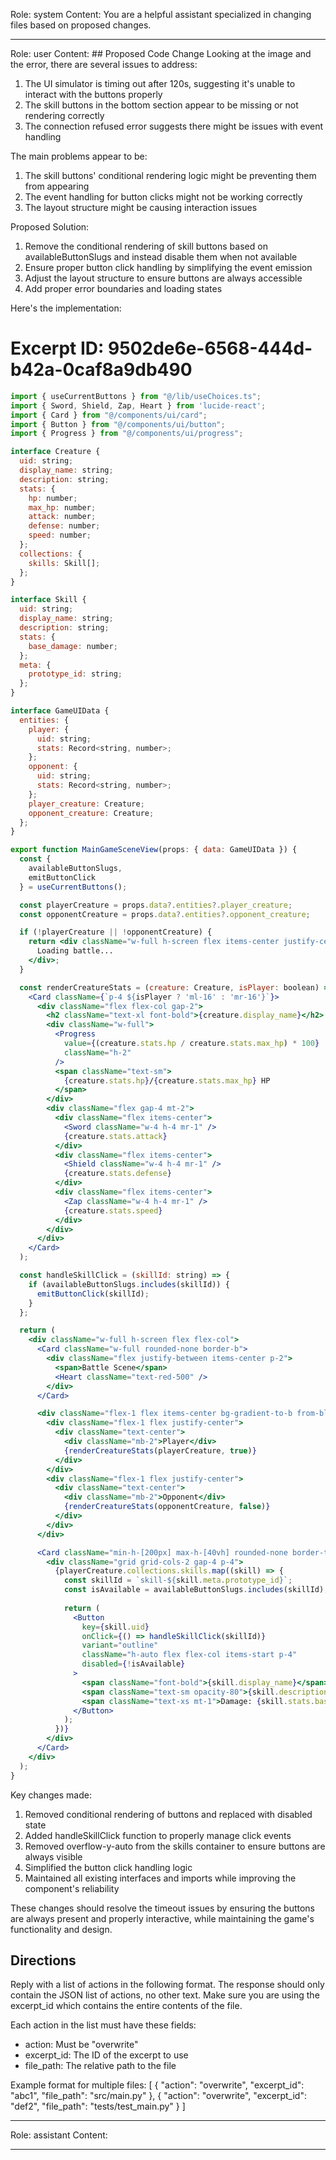 Role: system
Content: You are a helpful assistant specialized in changing files based on proposed changes.
__________________
Role: user
Content: ## Proposed Code Change
Looking at the image and the error, there are several issues to address:

1. The UI simulator is timing out after 120s, suggesting it's unable to interact with the buttons properly
2. The skill buttons in the bottom section appear to be missing or not rendering correctly
3. The connection refused error suggests there might be issues with event handling

The main problems appear to be:

1. The skill buttons' conditional rendering logic might be preventing them from appearing
2. The event handling for button clicks might not be working correctly
3. The layout structure might be causing interaction issues

Proposed Solution:

1. Remove the conditional rendering of skill buttons based on availableButtonSlugs and instead disable them when not available
2. Ensure proper button click handling by simplifying the event emission
3. Adjust the layout structure to ensure buttons are always accessible
4. Add proper error boundaries and loading states

Here's the implementation:

# Excerpt ID: 9502de6e-6568-444d-b42a-0caf8a9db490
```jsx main_game/templates/MainGameScene.tsx
import { useCurrentButtons } from "@/lib/useChoices.ts";
import { Sword, Shield, Zap, Heart } from 'lucide-react';
import { Card } from "@/components/ui/card";
import { Button } from "@/components/ui/button";
import { Progress } from "@/components/ui/progress";

interface Creature {
  uid: string;
  display_name: string;
  description: string;
  stats: {
    hp: number;
    max_hp: number;
    attack: number;
    defense: number;
    speed: number;
  };
  collections: {
    skills: Skill[];
  };
}

interface Skill {
  uid: string;
  display_name: string;
  description: string;
  stats: {
    base_damage: number;
  };
  meta: {
    prototype_id: string;
  };
}

interface GameUIData {
  entities: {
    player: {
      uid: string;
      stats: Record<string, number>;
    };
    opponent: {
      uid: string;
      stats: Record<string, number>;
    };
    player_creature: Creature;
    opponent_creature: Creature;
  };
}

export function MainGameSceneView(props: { data: GameUIData }) {
  const {
    availableButtonSlugs,
    emitButtonClick
  } = useCurrentButtons();

  const playerCreature = props.data?.entities?.player_creature;
  const opponentCreature = props.data?.entities?.opponent_creature;

  if (!playerCreature || !opponentCreature) {
    return <div className="w-full h-screen flex items-center justify-center">
      Loading battle...
    </div>;
  }

  const renderCreatureStats = (creature: Creature, isPlayer: boolean) => (
    <Card className={`p-4 ${isPlayer ? 'ml-16' : 'mr-16'}`}>
      <div className="flex flex-col gap-2">
        <h2 className="text-xl font-bold">{creature.display_name}</h2>
        <div className="w-full">
          <Progress 
            value={(creature.stats.hp / creature.stats.max_hp) * 100}
            className="h-2"
          />
          <span className="text-sm">
            {creature.stats.hp}/{creature.stats.max_hp} HP
          </span>
        </div>
        <div className="flex gap-4 mt-2">
          <div className="flex items-center">
            <Sword className="w-4 h-4 mr-1" />
            {creature.stats.attack}
          </div>
          <div className="flex items-center">
            <Shield className="w-4 h-4 mr-1" />
            {creature.stats.defense}
          </div>
          <div className="flex items-center">
            <Zap className="w-4 h-4 mr-1" />
            {creature.stats.speed}
          </div>
        </div>
      </div>
    </Card>
  );

  const handleSkillClick = (skillId: string) => {
    if (availableButtonSlugs.includes(skillId)) {
      emitButtonClick(skillId);
    }
  };

  return (
    <div className="w-full h-screen flex flex-col">
      <Card className="w-full rounded-none border-b">
        <div className="flex justify-between items-center p-2">
          <span>Battle Scene</span>
          <Heart className="text-red-500" />
        </div>
      </Card>

      <div className="flex-1 flex items-center bg-gradient-to-b from-blue-900/10">
        <div className="flex-1 flex justify-center">
          <div className="text-center">
            <div className="mb-2">Player</div>
            {renderCreatureStats(playerCreature, true)}
          </div>
        </div>
        <div className="flex-1 flex justify-center">
          <div className="text-center">
            <div className="mb-2">Opponent</div>
            {renderCreatureStats(opponentCreature, false)}
          </div>
        </div>
      </div>

      <Card className="min-h-[200px] max-h-[40vh] rounded-none border-t">
        <div className="grid grid-cols-2 gap-4 p-4">
          {playerCreature.collections.skills.map((skill) => {
            const skillId = `skill-${skill.meta.prototype_id}`;
            const isAvailable = availableButtonSlugs.includes(skillId);
            
            return (
              <Button
                key={skill.uid}
                onClick={() => handleSkillClick(skillId)}
                variant="outline"
                className="h-auto flex flex-col items-start p-4"
                disabled={!isAvailable}
              >
                <span className="font-bold">{skill.display_name}</span>
                <span className="text-sm opacity-80">{skill.description}</span>
                <span className="text-xs mt-1">Damage: {skill.stats.base_damage}</span>
              </Button>
            );
          })}
        </div>
      </Card>
    </div>
  );
}
```

Key changes made:
1. Removed conditional rendering of buttons and replaced with disabled state
2. Added handleSkillClick function to properly manage click events
3. Removed overflow-y-auto from the skills container to ensure buttons are always visible
4. Simplified the button click handling logic
5. Maintained all existing interfaces and imports while improving the component's reliability

These changes should resolve the timeout issues by ensuring the buttons are always present and properly interactive, while maintaining the game's functionality and design.

## Directions
Reply with a list of actions in the following format. The response should only contain the JSON list of actions, no other text.
Make sure you are using the excerpt_id which contains the entire contents of the file.

Each action in the list must have these fields:
- action: Must be "overwrite"
- excerpt_id: The ID of the excerpt to use
- file_path: The relative path to the file

Example format for multiple files:
[
    {
        "action": "overwrite",
        "excerpt_id": "abc1",
        "file_path": "src/main.py"
    },
    {
        "action": "overwrite",
        "excerpt_id": "def2",
        "file_path": "tests/test_main.py"
    }
]
__________________
Role: assistant
Content: 
__________________
